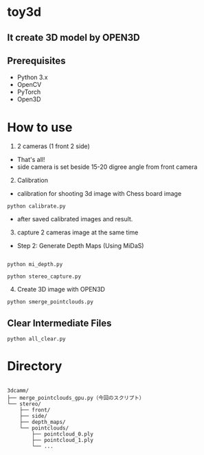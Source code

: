 # toy3d
## It create 3D model by OPEN3D

## Prerequisites

- Python 3.x
- OpenCV
- PyTorch
- Open3D


# How to use
1. 2 cameras (1 front 2 side)
- That's all!
- side camera is set beside 15-20 digree angle from front camera

2. Calibration
- calibration for shooting 3d image with Chess board image

```
python calibrate.py

```
- after saved calibrated images and result.

3. capture 2 cameras image at the same time
- Step 2: Generate Depth Maps (Using MiDaS)


```

python mi_depth.py

```



```
python stereo_capture.py

```

4. Create 3D image with OPEN3D

```
python smerge_pointclouds.py

```

## Clear Intermediate Files

```
python all_clear.py

```
 


# Directory

```

3dcamm/
├── merge_pointclouds_gpu.py（今回のスクリプト）
└── stereo/
    ├── front/
    ├── side/
    ├── depth_maps/
    └── pointclouds/
        ├── pointcloud_0.ply
        ├── pointcloud_1.ply
        └── ...
```
